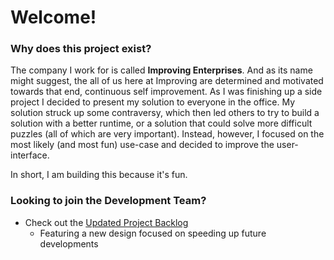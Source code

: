 # Welcome! 

### Why does this project exist? 
 
The company I work for is called **Improving Enterprises**. And as its name might suggest, the all of us here at Improving are determined and motivated towards that end, continuous self improvement. As I was finishing up a side project I decided to present my solution to everyone in the office. My solution struck up some contraversy, which then led others to try to build a solution with a better runtime, or a solution that could solve more difficult puzzles (all of which are very important). Instead, however, I focused on the most likely (and most fun) use-case and decided to improve the user-interface. 

In short, I am building this because it's fun. 

### Looking to join the Development Team? 
  - Check out the [Updated Project Backlog](https://trello.com/b/bRtdEQwA/self-solving-sudoku)
    - Featuring a new design focused on speeding up future developments

